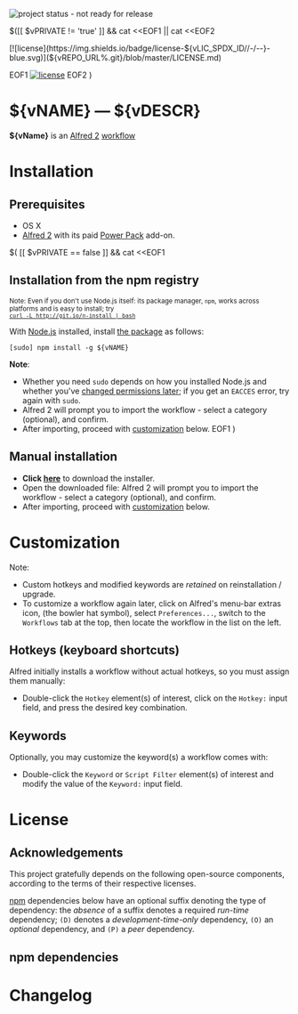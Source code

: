 <!-- Remove, once published/released. -->
![project status - not ready for release](https://img.shields.io/badge/status-not_ready_for_release-red.svg)

$([[ $vPRIVATE != 'true' ]] && cat <<EOF1 || cat <<EOF2
<!-- Uncomment first link, once published to the npm registry. -->
<!-- [![npm version](https://img.shields.io/npm/v/${vNAME}.svg)](https://npmjs.com/package/${vNAME}) --> [![license](https://img.shields.io/badge/license-${vLIC_SPDX_ID//-/--}-blue.svg)](${vREPO_URL%.git}/blob/master/LICENSE.md)
EOF1
[![license](https://img.shields.io/badge/license-${vLIC_SPDX_ID//-/--}-blue.svg)](${vREPO_URL%.git}/blob/master/LICENSE.md)
EOF2
)

<!-- START doctoc -->
<!-- END doctoc -->

# ${vNAME} &mdash; ${vDESCR}

**${vName}** is an [Alfred 2](http://www.alfredapp.com) [workflow](https://www.alfredapp.com/workflows/)

# Installation

## Prerequisites

 * OS X
 * [Alfred 2](http://alfredapp.com) with its paid [Power Pack](https://www.alfredapp.com/powerpack/) add-on.

$( [[ $vPRIVATE == false ]] && cat <<EOF1
## Installation from the npm registry

 <sup>Note: Even if you don't use Node.js itself: its package manager, `npm`, works across platforms and is easy to install; try  
 [`curl -L http://git.io/n-install | bash`](https://github.com/mklement0/n-install)</sup>

With [Node.js](http://nodejs.org/) installed, install [the package](https://www.npmjs.com/package/${vNAME}) as follows:

    [sudo] npm install -g ${vNAME}

**Note**:

* Whether you need `sudo` depends on how you installed Node.js and whether you've [changed permissions later](https://docs.npmjs.com/getting-started/fixing-npm-permissions); if you get an `EACCES` error, try again with `sudo`.
* Alfred 2 will prompt you to import the workflow - select a category (optional), and confirm.
* After importing, proceed with [customization](#customization) below.
EOF1
)

## Manual installation

* **Click [here](https://github.com/mklement0/${vNAME}/blob/stable/archive/${vAWF_BUNDLEID}.alfredworkflow?raw=true)** to download the installer.
* Open the downloaded file: Alfred 2 will prompt you to import the workflow - select a category (optional), and confirm.
* After importing, proceed with [customization](#customization) below.

# Customization

Note:

* Custom hotkeys and modified keywords are _retained_ on reinstallation / upgrade.
* To customize a workflow again later, click on Alfred's menu-bar extras icon,
(the bowler hat symbol), select `Preferences...`, switch to the `Workflows` tab
at the top, then locate the workflow in the list on the left.

## Hotkeys (keyboard shortcuts)

Alfred initially installs a workflow without actual hotkeys, so you must
assign them manually:

* Double-click the `Hotkey` element(s) of interest, click on the `Hotkey:` input field,
and press the desired key combination.

## Keywords

Optionally, you may customize the keyword(s) a workflow comes with:

* Double-click the `Keyword` or `Script Filter` element(s) of interest and
modify the value of the `Keyword:` input field.

<!-- DO NOT EDIT THE NEXT CHAPTER and RETAIN THIS COMMENT: The next chapter is updated by `make update-readme/release` with the contents of 'LICENSE.md'. ALSO, LEAVE AT LEAST 1 BLANK LINE AFTER THIS COMMENT. -->

# License

## Acknowledgements

This project gratefully depends on the following open-source components, according to the terms of their respective licenses.

[npm](https://www.npmjs.com/) dependencies below have an optional suffix denoting the type of dependency: the *absence* of a suffix denotes a required *run-time* dependency; `(D)` denotes a *development-time-only* dependency, `(O)` an *optional* dependency, and `(P)` a *peer* dependency.

<!-- DO NOT EDIT THE NEXT CHAPTER and RETAIN THIS COMMENT: The next chapter is updated by `make update-readme/release` with the dependencies from 'package.json'. ALSO, LEAVE AT LEAST 1 BLANK LINE AFTER THIS COMMENT. -->

## npm dependencies

<!-- DO NOT EDIT THE NEXT CHAPTER and RETAIN THIS COMMENT: The next chapter is updated by `make update-readme/release` with the contents of 'CHANGELOG.md'. ALSO, LEAVE AT LEAST 1 BLANK LINE AFTER THIS COMMENT. -->

# Changelog
